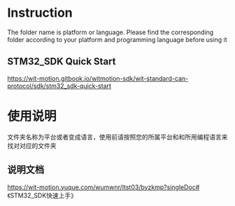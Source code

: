 # Instruction

The folder name is platform or language. Please find the corresponding folder according to your platform and programming language before using it

## STM32_SDK Quick Start

https://wit-motion.gitbook.io/witmotion-sdk/wit-standard-can-protocol/sdk/stm32_sdk-quick-start


# 使用说明

文件夹名称为平台或者变成语言，使用前请按照您的所属平台和和所用编程语言来找对对应的文件夹

## 说明文档

https://wit-motion.yuque.com/wumwnr/ltst03/byzkmp?singleDoc# 《STM32_SDK快速上手》

